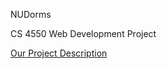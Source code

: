 <p>NUDorms</p>
<p>CS 4550 Web Development Project</p>

<a href='https://docs.google.com/document/d/1De6zfsUVgQWHVpXkBfjocXakG44sTYXJxFE0o0X90S4/edit?usp=sharing'>Our Project Description</a>
